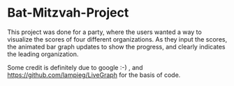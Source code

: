 # Bat-Mitzvah-Project


This project was done for a party, where the users wanted a way to visualize the scores of four different organizations.
As they input the scores, the animated bar graph updates to show the progress, and clearly indicates the leading organization.

Some credit is definitely due to google :-) , and https://github.com/lampieg/LiveGraph for the basis of code.
